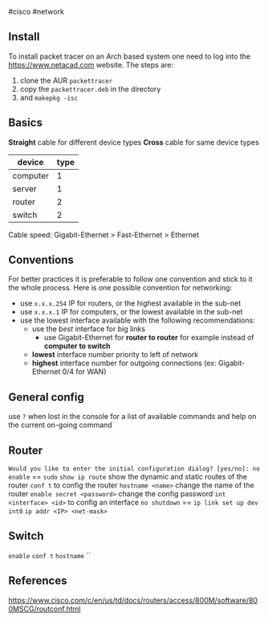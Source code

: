 #cisco #network
## Install
To install packet tracer on an Arch based system one need to log into the https://www.netacad.com website.
The steps are:
1. clone the AUR `packettracer`
2. copy the `packettracer.deb` in the directory
3. and `makepkg -isc`
## Basics
**Straight** cable for different device types
**Cross** cable for same device types

| device   | type |
|----------|------|
| computer | 1    |
| server   | 1    |
| router   | 2    |
| switch   | 2    |

Cable speed: Gigabit-Ethernet > Fast-Ethernet > Ethernet
## Conventions
For better practices it is preferable to follow one convention and stick to it the whole process.
Here is one possible convention for networking:
* use `x.x.x.254` IP for routers, or the highest available in the sub-net
* use `x.x.x.1` IP for computers, or the lowest available in the sub-net
* use the lowest interface available with the following recommendations:
	* use the _best_ interface for big links
		* use Gigabit-Ethernet for **router to router** for example instead of **computer to switch**
	* **lowest** interface number priority to left of network
	* **highest** interface number for outgoing connections (ex: Gigabit-Ethernet 0/4 for WAN)
## General config
use `?` when lost in the console for a list of available commands and help on the current on-going command
## Router
`Would you like to enter the initial configuration dialog? [yes/no]: no`
`enable` == `sudo`
	`show ip route` show the dynamic and static routes of the router
	`conf t` to config the router
		`hostname <name>` change the name of the router
		`enable secret <password>` change the config password
		`int <interface> <id>` to config an interface
			`no shutdown` == `ip link set up dev int0`
			`ip addr <IP> <net-mask>` 
## Switch
`enable`
	`conf t`
		`hostname`
		``
## References
https://www.cisco.com/c/en/us/td/docs/routers/access/800M/software/800MSCG/routconf.html
